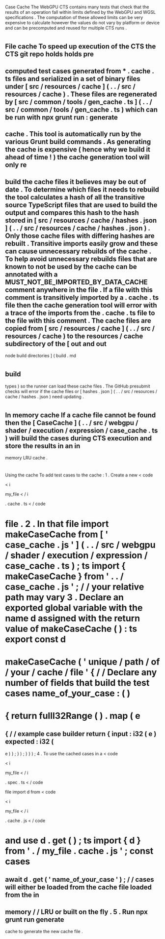 #
Case
Cache
The
WebGPU
CTS
contains
many
tests
that
check
that
the
results
of
an
operation
fall
within
limits
defined
by
the
WebGPU
and
WGSL
specifications
.
The
computation
of
these
allowed
limits
can
be
very
expensive
to
calculate
however
the
values
do
not
vary
by
platform
or
device
and
can
be
precomputed
and
reused
for
multiple
CTS
runs
.
#
#
File
cache
To
speed
up
execution
of
the
CTS
the
CTS
git
repo
holds
holds
pre
-
computed
test
cases
generated
from
*
.
cache
.
ts
files
and
serialized
in
a
set
of
binary
files
under
[
src
/
resources
/
cache
]
(
.
.
/
src
/
resources
/
cache
)
.
These
files
are
regenerated
by
[
src
/
common
/
tools
/
gen_cache
.
ts
]
(
.
.
/
src
/
common
/
tools
/
gen_cache
.
ts
)
which
can
be
run
with
npx
grunt
run
:
generate
-
cache
.
This
tool
is
automatically
run
by
the
various
Grunt
build
commands
.
As
generating
the
cache
is
expensive
(
hence
why
we
build
it
ahead
of
time
!
)
the
cache
generation
tool
will
only
re
-
build
the
cache
files
it
believes
may
be
out
of
date
.
To
determine
which
files
it
needs
to
rebuild
the
tool
calculates
a
hash
of
all
the
transitive
source
TypeScript
files
that
are
used
to
build
the
output
and
compares
this
hash
to
the
hash
stored
in
[
src
/
resources
/
cache
/
hashes
.
json
]
(
.
.
/
src
/
resources
/
cache
/
hashes
.
json
)
.
Only
those
cache
files
with
differing
hashes
are
rebuilt
.
Transitive
imports
easily
grow
and
these
can
cause
unnecessary
rebuilds
of
the
cache
.
To
help
avoid
unnecessary
rebuilds
files
that
are
known
to
not
be
used
by
the
cache
can
be
annotated
with
a
MUST_NOT_BE_IMPORTED_BY_DATA_CACHE
comment
anywhere
in
the
file
.
If
a
file
with
this
comment
is
transitively
imported
by
a
.
cache
.
ts
file
then
the
cache
generation
tool
will
error
with
a
trace
of
the
imports
from
the
.
cache
.
ts
file
to
the
file
with
this
comment
.
The
cache
files
are
copied
from
[
src
/
resources
/
cache
]
(
.
.
/
src
/
resources
/
cache
)
to
the
resources
/
cache
subdirectory
of
the
[
out
and
out
-
node
build
directories
]
(
build
.
md
#
build
-
types
)
so
the
runner
can
load
these
cache
files
.
The
GitHub
presubmit
checks
will
error
if
the
cache
files
or
[
hashes
.
json
]
(
.
.
/
src
/
resources
/
cache
/
hashes
.
json
)
need
updating
.
#
#
In
memory
cache
If
a
cache
file
cannot
be
found
then
the
[
CaseCache
]
(
.
.
/
src
/
webgpu
/
shader
/
execution
/
expression
/
case_cache
.
ts
)
will
build
the
cases
during
CTS
execution
and
store
the
results
in
an
in
-
memory
LRU
cache
.
#
#
Using
the
cache
To
add
test
cases
to
the
cache
:
1
.
Create
a
new
<
code
>
<
i
>
my_file
<
/
i
>
.
cache
.
ts
<
/
code
>
file
.
2
.
In
that
file
import
makeCaseCache
from
[
'
case_cache
.
js
'
]
(
.
.
/
src
/
webgpu
/
shader
/
execution
/
expression
/
case_cache
.
ts
)
;
ts
import
{
makeCaseCache
}
from
'
.
.
/
case_cache
.
js
'
;
/
/
your
relative
path
may
vary
3
.
Declare
an
exported
global
variable
with
the
name
d
assigned
with
the
return
value
of
makeCaseCache
(
)
:
ts
export
const
d
=
makeCaseCache
(
'
unique
/
path
/
of
/
your
/
cache
/
file
'
{
/
/
Declare
any
number
of
fields
that
build
the
test
cases
name_of_your_case
:
(
)
=
>
{
return
fullI32Range
(
)
.
map
(
e
=
>
{
/
/
example
case
builder
return
{
input
:
i32
(
e
)
expected
:
i32
(
-
e
)
}
;
}
)
;
}
}
)
;
4
.
To
use
the
cached
cases
in
a
<
code
>
<
i
>
my_file
<
/
i
>
.
spec
.
ts
<
/
code
>
file
import
d
from
<
code
>
<
i
>
my_file
<
/
i
>
.
cache
.
js
<
/
code
>
and
use
d
.
get
(
)
;
ts
import
{
d
}
from
'
.
/
my_file
.
cache
.
js
'
;
const
cases
=
await
d
.
get
(
'
name_of_your_case
'
)
;
/
/
cases
will
either
be
loaded
from
the
cache
file
loaded
from
the
in
-
memory
/
/
LRU
or
built
on
the
fly
.
5
.
Run
npx
grunt
run
generate
-
cache
to
generate
the
new
cache
file
.
